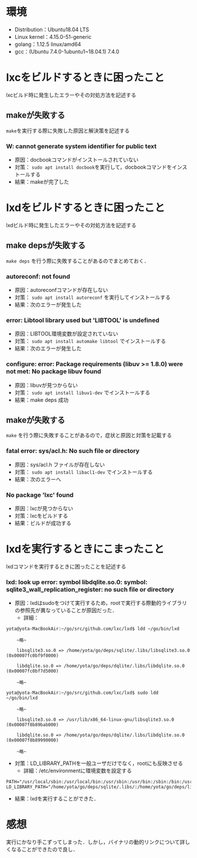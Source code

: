 # 環境
- Distribution：Ubuntu18.04 LTS
- Linux kernel：4.15.0-51-generic
- golang：1.12.5 linux/amd64
- gcc：(Ubuntu 7.4.0-1ubuntu1~18.04.1) 7.4.0

# lxcをビルドするときに困ったこと
lxcビルド時に発生したエラーやその対処方法を記述する

## makeが失敗する
`make`を実行する際に失敗した原因と解決策を記述する

### W: cannot generate system identifier for public text
- 原因：docbookコマンドがインストールされていない  
- 対策： `sudo apt install docbook`を実行して，docbookコマンドをインストールする  
- 結果：makeが完了した

# lxdをビルドするときに困ったこと
lxdビルド時に発生したエラーやその対処方法を記述する

## make depsが失敗する
`make deps` を行う際に失敗することがあるのでまとめておく．

### autoreconf: not found
- 原因：autoreconfコマンドが存在しない  
- 対策： `sudo apt install autoreconf` を実行してインストールする  
- 結果：次のエラーが発生した

### error: Libtool library used but 'LIBTOOL' is undefined
- 原因：LIBTOOL環境変数が設定されていない
- 対策： `sudo apt install automake libtool` でインストールする
- 結果：次のエラーが発生した

### configure: error: Package requirements (libuv >= 1.8.0) were not met: No package libuv found
- 原因：libuvが見つからない
- 対策： `sudo apt install libuv1-dev` でインストールする
- 結果：make deps 成功

## makeが失敗する
`make` を行う際に失敗することがあるので，症状と原因と対策を記載する

### fatal error: sys/acl.h: No such file or directory
- 原因：sys/acl.h ファイルが存在しない
- 対策： `sudo apt install libacl1-dev` でインストールする
- 結果：次のエラーへ

### No package 'lxc' found
- 原因：lxcが見つからない  
- 対策：lxcをビルドする
- 結果：ビルドが成功する

# lxdを実行するときにこまったこと
lxdコマンドを実行するときに困ったことを記述する

### lxd: look up error: symbol libdqlite.so.0: symbol: sqlite3_wall_replication_register: no such file or directory

- 原因：lxdはsudoをつけて実行するため，rootで実行する際動的ライブラリの参照先が異なっていることが原因だった．
  - 詳細：
```
yota@yota-MacBookAir:~/go/src/github.com/lxc/lxd$ ldd ~/go/bin/lxd

	~略~

	libsqlite3.so.0 => /home/yota/go/deps/sqlite/.libs/libsqlite3.so.0 (0x00007fc0bf9f0000)

	libdqlite.so.0 => /home/yota/go/deps/dqlite/.libs/libdqlite.so.0 (0x00007fc0bf7d5000)

	~略~

```

```
yota@yota-MacBookAir:~/go/src/github.com/lxc/lxd$ sudo ldd ~/go/bin/lxd

	~略~

	libsqlite3.so.0 => /usr/lib/x86_64-linux-gnu/libsqlite3.so.0 (0x00007f8b89bab000)

	libdqlite.so.0 => /home/yota/go/deps/dqlite/.libs/libdqlite.so.0 (0x00007f8b89990000)

    ~略~

```
- 対策：LD_LIBRARY_PATHを一般ユーザだけでなく，rootにも反映させる
  - 詳細：/etc/environmentに環境変数を設定する
```
PATH="/usr/local/sbin:/usr/local/bin:/usr/sbin:/usr/bin:/sbin:/bin:/usr/games:/usr/local/games"
LD_LIBRARY_PATH="/home/yota/go/deps/sqlite/.libs/:/home/yota/go/deps/libco/:/home/yota/go/deps/raft/.libs/:/home/yota/go/deps/dqlite/.libs/"
```
- 結果：lxdを実行することができた．


# 感想
実行にかなり手こずってしまった．しかし，バイナリの動的リンクについて詳しくなることができたので良し．